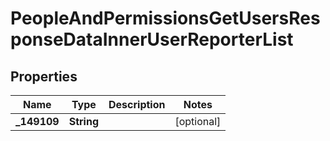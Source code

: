

# PeopleAndPermissionsGetUsersResponseDataInnerUserReporterList


## Properties

| Name | Type | Description | Notes |
|------------ | ------------- | ------------- | -------------|
|**_149109** | **String** |  |  [optional] |



